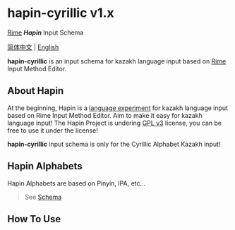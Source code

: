 # hapin-cyrillic v1.x

[Rime](https://github.com/rime) ***Hapin*** Input Schema

[简体中文](./README.CN.md) | [English](./README.md)

**hapin-cyrillic** is an input schema for kazakh language input based on [Rime](https://github.com/rime) Input Method Editor.

## About Hapin

At the beginning, Hapin is a [language experiment](https://github.com/HerbertHe/rime-kz-experiment) for kazakh language input based on Rime Input Method Editor. Aim to make it easy for kazakh language input! The Hapin Project is undering [GPL v3](./LICENSE) license, you can be free to use it under the license!

**hapin-cyrillic** input schema is only for the Cyrillic Alphabet Kazakh input!

## Hapin Alphabets

Hapin Alphabets are based on Pinyin, IPA, etc...

> See [Schema](https://github.com/HerbertHe/rime-kz-experiment/blob/main/docs/schema.md)

## How To Use
